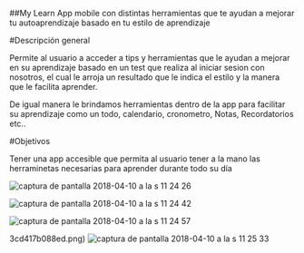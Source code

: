 ##My Learn
App mobile con distintas herramientas que te ayudan a mejorar tu
autoaprendizaje basado en tu estilo de aprendizaje

#Descripción general

Permite al usuario a acceder a tips y herramientas que le ayudan a mejorar en su
aprendizaje basado en un test que realiza al iniciar sesion con nosotros, el cual le arroja
un resultado que le indica el estilo y la manera que le facilita aprender.

De igual manera le brindamos herramientas dentro de la app para facilitar su aprendizaje
como un todo, calendario, cronometro, Notas, Recordatorios etc..

#Objetivos

Tener una app accesible que permita al usuario tener a la mano las herraminetas necesarias para aprender
durante todo su día

![captura de pantalla 2018-04-10 a la s 11 24 26](https://user-images.githubusercontent.com/32860406/38569855-08d7b5a0-3cb2-11e8-98bb-e91617550350.png)

![captura de pantalla 2018-04-10 a la s 11 24 42](https://user-images.githubusercontent.com/32860406/38569882-19ee326a-3cb2-11e8-9f0a-38df9058e3ce.png)

![captura de pantalla 2018-04-10 a la s 11 24 57](https://user-images.githubusercontent.com/32860406/38569888-1c5a4728-3cb2-11e8-855b-3cd417b088ed.png)

3cd417b088ed.png)
![captura de pantalla 2018-04-10 a la s 11 25 33](https://user-images.githubusercontent.com/32860406/38569894-1f7c1a3a-3cb2-11e8-8a96-57dcbec20690.png)
